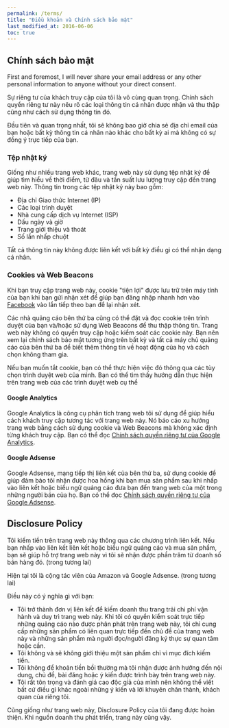 ```yaml
---
permalink: /terms/
title: "Điều khoản và Chính sách bảo mật"
last_modified_at: 2016-06-06
toc: true
---
```


## Chính sách bảo mật

First and foremost, I will never share your email address or any other personal information to anyone without your direct consent.

Sự riêng tư của khách truy cập của tôi là vô cùng quan trọng. Chính sách quyền riêng tư này nêu rõ các loại thông tin cá nhân được nhận và thu thập cũng như cách sử dụng thông tin đó.

Đầu tiên và quan trọng nhất, tôi sẽ không bao giờ chia sẻ địa chỉ email của bạn hoặc bất kỳ thông tin cá nhân nào khác cho bất kỳ ai mà không có sự đồng ý trực tiếp của bạn.

### Tệp nhật ký

Giống như nhiều trang web khác, trang web này sử dụng tệp nhật ký để giúp tìm hiểu về thời điểm, từ đâu và tần suất lưu lượng truy cập đến trang web này. Thông tin trong các tệp nhật ký này bao gồm:

* Địa chỉ Giao thức Internet (IP)
* Các loại trình duyệt
* Nhà cung cấp dịch vụ Internet (ISP)
* Dấu ngày và giờ
* Trang giới thiệu và thoát
* Số lần nhấp chuột

Tất cả thông tin này không được liên kết với bất kỳ điều gì có thể nhận dạng cá nhân.

### Cookies và Web Beacons

Khi bạn truy cập trang web này, cookie "tiện lợi" được lưu trữ trên máy tính của bạn khi bạn gửi nhận xét để giúp bạn đăng nhập nhanh hơn vào [Facebook](https://facebook.com) vào lần tiếp theo bạn để lại nhận xét.

Các nhà quảng cáo bên thứ ba cũng có thể đặt và đọc cookie trên trình duyệt của bạn và/hoặc sử dụng Web Beacons để thu thập thông tin. Trang web này không có quyền truy cập hoặc kiểm soát các cookie này. Bạn nên xem lại chính sách bảo mật tương ứng trên bất kỳ và tất cả máy chủ quảng cáo của bên thứ ba để biết thêm thông tin về hoạt động của họ và cách chọn không tham gia.

Nếu bạn muốn tắt cookie, bạn có thể thực hiện việc đó thông qua các tùy chọn trình duyệt web của mình. Bạn có thể tìm thấy hướng dẫn thực hiện trên trang web của các trình duyệt web cụ thể

#### Google Analytics

Google Analytics là công cụ phân tích trang web tôi sử dụng để giúp hiểu cách khách truy cập tương tác với trang web này. Nó báo cáo xu hướng trang web bằng cách sử dụng cookie và Web Beacons mà không xác định từng khách truy cập. Bạn có thể đọc [Chính sách quyền riêng tư của Google Analytics](http://www.google.com/analytics/learn/privacy.html).

#### Google Adsense

Google Adsense, mạng tiếp thị liên kết của bên thứ ba, sử dụng cookie để giúp đảm bảo tôi nhận được hoa hồng khi bạn mua sản phẩm sau khi nhấp vào liên kết hoặc biểu ngữ quảng cáo đưa bạn đến trang web của một trong những người bán của họ. Bạn có thể đọc [Chính sách quyền riêng tư của Google Adsense](http://support.google.com/adsense/bin/answer.py?hl=vi&answer=48182).

## Disclosure Policy

Tôi kiếm tiền trên trang web này thông qua các chương trình liên kết. Nếu bạn nhấp vào liên kết liên kết hoặc biểu ngữ quảng cáo và mua sản phẩm, bạn sẽ giúp hỗ trợ trang web này vì tôi sẽ nhận được phần trăm từ doanh số bán hàng đó. (trong tương lai)

Hiện tại tôi là cộng tác viên của Amazon và Google Adsense. (trong tương lai)

Điều này có ý nghĩa gì với bạn:

* Tôi trở thành đơn vị liên kết để kiếm doanh thu trang trải chi phí vận hành và duy trì trang web này. Khi tôi có quyền kiểm soát trực tiếp những quảng cáo nào được phân phát trên trang web này, tôi chỉ cung cấp những sản phẩm có liên quan trực tiếp đến chủ đề của trang web này và những sản phẩm mà người đọc/người đăng ký thực sự quan tâm hoặc cần.
* Tôi không và sẽ không giới thiệu một sản phẩm chỉ vì mục đích kiếm tiền.
* Tôi không để khoản tiền bồi thường mà tôi nhận được ảnh hưởng đến nội dung, chủ đề, bài đăng hoặc ý kiến ​​được trình bày trên trang web này.
* Tôi rất tôn trọng và đánh giá cao độc giả của mình nên không thể viết bất cứ điều gì khác ngoài những ý kiến ​​và lời khuyên chân thành, khách quan của riêng tôi.

Cũng giống như trang web này, Disclosure Policy của tôi đang được hoàn thiện. Khi nguồn doanh thu phát triển, trang này cũng vậy.

